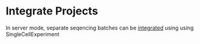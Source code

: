 # Integrate Projects

In server mode, separate seqencing batches can be [integrated](https://www.cell.com/cell/fulltext/S0092-8674(19)30559-8) using using SingleCellExperiment 
